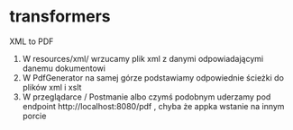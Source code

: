 # transformers
XML to PDF

1. W resources/xml/ wrzucamy plik xml z danymi odpowiadającymi danemu dokumentowi
2. W PdfGenerator na samej górze podstawiamy odpowiednie ścieżki do plików xml i xslt
3. W przeglądarce / Postmanie albo czymś podobnym uderzamy pod endpoint http://localhost:8080/pdf 
, chyba że appka wstanie na innym porcie
